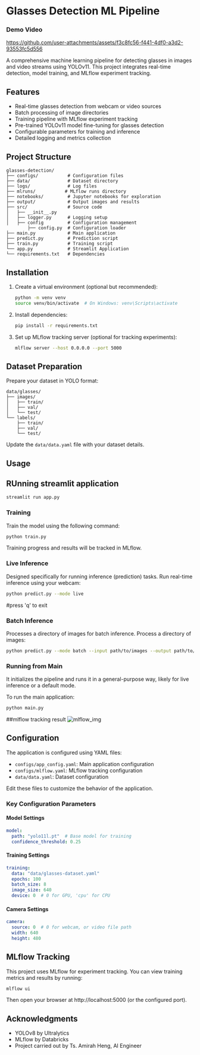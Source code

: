 # Glasses Detection ML Pipeline
### Demo Video


https://github.com/user-attachments/assets/f3c8fc56-f441-4df0-a3d2-93553fc5d556


A comprehensive machine learning pipeline for detecting glasses in images and video streams using YOLOv11. This project integrates real-time detection, model training, and MLflow experiment tracking.

## Features

- Real-time glasses detection from webcam or video sources
- Batch processing of image directories
- Training pipeline with MLflow experiment tracking
- Pre-trained YOLOv11 model fine-tuning for glasses detection
- Configurable parameters for training and inference
- Detailed logging and metrics collection

## Project Structure

```
glasses-detection/
├── configs/           # Configuration files
├── data/              # Dataset directory
├── logs/              # Log files
├── mlruns/           # MLflow runs directory
├── notebooks/         # Jupyter notebooks for exploration
├── output/            # Output images and results
├── src/               # Source code
│   ├── __init__.py
│   ├── logger.py      # Logging setup
│   ├── config         # Configuration management
        ├── config.py  # Configuration loader
├── main.py            # Main application 
├── predict.py         # Prediction script
├── train.py           # Training script
└── app.py             # Streamlit Application 
└── requirements.txt   # Dependencies

```

## Installation


1. Create a virtual environment (optional but recommended):
   ```bash
   python -m venv venv
   source venv/bin/activate  # On Windows: venv\Scripts\activate
   ```

2. Install dependencies:
   ```bash
   pip install -r requirements.txt
   ```

3. Set up MLflow tracking server (optional for tracking experiments):
   ```bash
   mlflow server --host 0.0.0.0 --port 5000
   ```

## Dataset Preparation

Prepare your dataset in YOLO format:

```
data/glasses/
├── images/
│   ├── train/
│   ├── val/
│   └── test/
└── labels/
    ├── train/
    ├── val/
    └── test/
```

Update the `data/data.yaml` file with your dataset details.

## Usage

## RUnning streamlit application
``` bash
streamlit run app.py 
```
### Training

Train the model using the following command:

```bash
python train.py 
```

Training progress and results will be tracked in MLflow.

### Live Inference
Designed specifically for running inference (prediction) tasks.
Run real-time inference using your webcam:

```bash
python predict.py --mode live
```
#press 'q' to exit

### Batch Inference
Processes a directory of images for batch inference.
Process a directory of images:

```bash
python predict.py --mode batch --input path/to/images --output path/to/output 
```

### Running from Main
It initializes the pipeline and runs it in a general-purpose way, likely for live inference or a default mode.

To run the main application:

```bash
python main.py 
```

##mlflow tracking result
![mlflow_img](https://github.com/user-attachments/assets/ea215a84-321c-4702-9a28-b839739b89fc)

## Configuration

The application is configured using YAML files:

- `configs/app_config.yaml`: Main application configuration
- `configs/mlflow.yaml`: MLflow tracking configuration
- `data/data.yaml`: Dataset configuration

Edit these files to customize the behavior of the application.

### Key Configuration Parameters

#### Model Settings
```yaml
model:
  path: "yolo11l.pt"  # Base model for training
  confidence_threshold: 0.25
```

#### Training Settings
```yaml
training:
  data: "data/glasses-dataset.yaml"
  epochs: 100
  batch_size: 8
  image_size: 640
  device: 0  # 0 for GPU, 'cpu' for CPU
```

#### Camera Settings
```yaml
camera:
  source: 0  # 0 for webcam, or video file path
  width: 640
  height: 480
```

## MLflow Tracking

This project uses MLflow for experiment tracking. You can view training metrics and results by running:

```bash
mlflow ui
```

Then open your browser at http://localhost:5000 (or the configured port).

## Acknowledgments

- YOLOv8 by Ultralytics
- MLflow by Databricks
- Project carried out by Ts. Amirah Heng, AI Engineer
